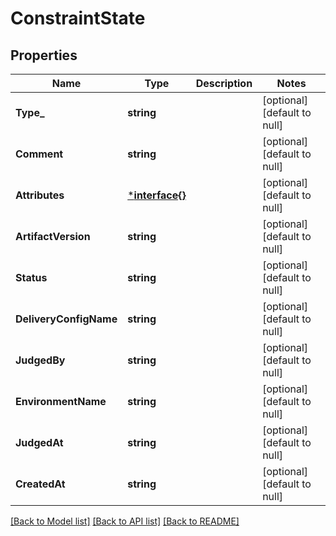 # ConstraintState

## Properties
Name | Type | Description | Notes
------------ | ------------- | ------------- | -------------
**Type_** | **string** |  | [optional] [default to null]
**Comment** | **string** |  | [optional] [default to null]
**Attributes** | [***interface{}**](interface{}.md) |  | [optional] [default to null]
**ArtifactVersion** | **string** |  | [optional] [default to null]
**Status** | **string** |  | [optional] [default to null]
**DeliveryConfigName** | **string** |  | [optional] [default to null]
**JudgedBy** | **string** |  | [optional] [default to null]
**EnvironmentName** | **string** |  | [optional] [default to null]
**JudgedAt** | **string** |  | [optional] [default to null]
**CreatedAt** | **string** |  | [optional] [default to null]

[[Back to Model list]](../README.md#documentation-for-models) [[Back to API list]](../README.md#documentation-for-api-endpoints) [[Back to README]](../README.md)


